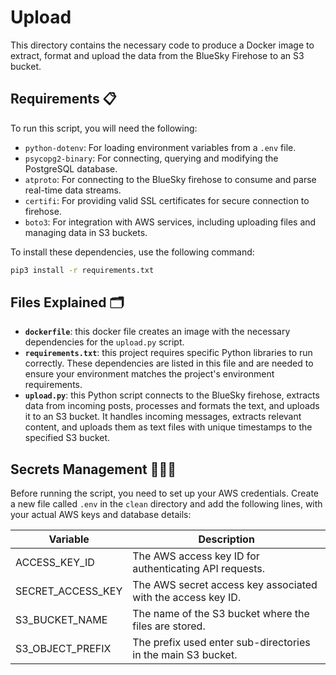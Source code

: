 # Upload

This directory contains the necessary code to produce a Docker image to extract, format and upload the data from the BlueSky Firehose to an S3 bucket.

## Requirements 📋

To run this script, you will need the following:
- `python-dotenv`: For loading environment variables from a `.env` file.
- `psycopg2-binary`: For connecting, querying and modifying the PostgreSQL database.
- `atproto`: For connecting to the BlueSky firehose to consume and parse real-time data streams.
- `certifi`: For providing valid SSL certificates for secure connection to firehose.
- `boto3`: For integration with AWS services, including uploading files and managing data in S3 buckets.


To install these dependencies, use the following command:

```zsh
pip3 install -r requirements.txt
```


## Files Explained 🗂️
- **`dockerfile`**: this docker file creates an image with the necessary dependencies for the `upload.py` script.
- **`requirements.txt`**: this project requires specific Python libraries to run correctly. These dependencies are listed in this file and are needed to ensure your environment matches the project's environment requirements.
- **`upload.py`**: this Python script connects to the BlueSky firehose, extracts data from incoming posts, processes and formats the text, and uploads it to an S3 bucket. It handles incoming messages, extracts relevant content, and uploads them as text files with unique timestamps to the specified S3 bucket.

## Secrets Management 🕵🏽‍♂️
Before running the script, you need to set up your AWS credentials. Create a new file called `.env` in the `clean` directory and add the following lines, with your actual AWS keys and database details:

| Variable         | Description                                      |
|------------------|--------------------------------------------------|
| ACCESS_KEY_ID          | 	The AWS access key ID for authenticating API requests.    |
| SECRET_ACCESS_KEY          | The AWS secret access key associated with the access key ID.  |
| S3_BUCKET_NAME      | The name of the S3 bucket where the files are stored.          |
| S3_OBJECT_PREFIX          | 	The prefix used enter sub-directories in the main S3 bucket.                 |